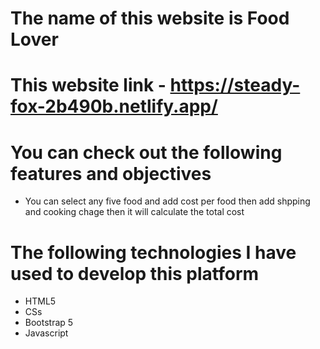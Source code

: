 # The name of this website is Food Lover

# This website link - https://steady-fox-2b490b.netlify.app/

# You can check out the following features and objectives

- You can select any five food and add cost per food then add shpping and cooking chage then it will calculate the total cost

# The following technologies I have used to develop this platform

- HTML5
- CSs
- Bootstrap 5
- Javascript
